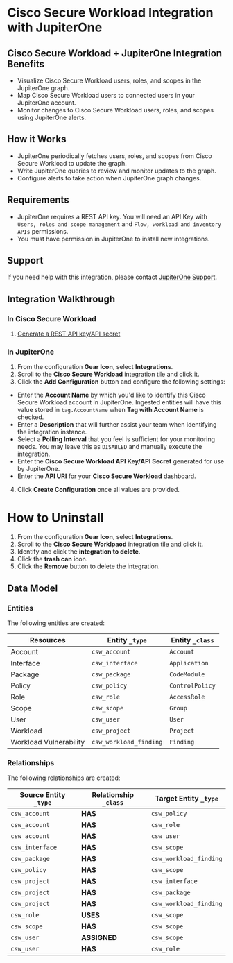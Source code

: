 # Cisco Secure Workload Integration with JupiterOne

## Cisco Secure Workload + JupiterOne Integration Benefits

- Visualize Cisco Secure Workload users, roles, and scopes in the JupiterOne
  graph.
- Map Cisco Secure Workload users to connected users in your JupiterOne account.
- Monitor changes to Cisco Secure Workload users, roles, and scopes using
  JupiterOne alerts.

## How it Works

- JupiterOne periodically fetches users, roles, and scopes from Cisco Secure
  Workload to update the graph.
- Write JupiterOne queries to review and monitor updates to the graph.
- Configure alerts to take action when JupiterOne graph changes.

## Requirements

- JupiterOne requires a REST API key. You will need an API Key with
  `Users, roles and scope management` and `Flow, workload and inventory APIs`
  permissions.
- You must have permission in JupiterOne to install new integrations.

## Support

If you need help with this integration, please contact
[JupiterOne Support](https://support.jupiterone.io).

## Integration Walkthrough

### In Cisco Secure Workload

1. [Generate a REST API key/API secret](https://www.cisco.com/c/en/us/td/docs/security/workload_security/secure_workload/openapi/csw_openapi_pointer.html)

### In JupiterOne

1. From the configuration **Gear Icon**, select **Integrations**.
2. Scroll to the **Cisco Secure Workload** integration tile and click it.
3. Click the **Add Configuration** button and configure the following settings:

- Enter the **Account Name** by which you'd like to identify this Cisco Secure
  Workload account in JupiterOne. Ingested entities will have this value stored
  in `tag.AccountName` when **Tag with Account Name** is checked.
- Enter a **Description** that will further assist your team when identifying
  the integration instance.
- Select a **Polling Interval** that you feel is sufficient for your monitoring
  needs. You may leave this as `DISABLED` and manually execute the integration.
- Enter the **Cisco Secure Workload API Key/API Secret** generated for use by
  JupiterOne.
- Enter the **API URI** for your **Cisco Secure Workload** dashboard.

4. Click **Create Configuration** once all values are provided.

# How to Uninstall

1. From the configuration **Gear Icon**, select **Integrations**.
2. Scroll to the **Cisco Secure Worklpaod** integration tile and click it.
3. Identify and click the **integration to delete**.
4. Click the **trash can** icon.
5. Click the **Remove** button to delete the integration.

<!-- {J1_DOCUMENTATION_MARKER_START} -->
<!--
********************************************************************************
NOTE: ALL OF THE FOLLOWING DOCUMENTATION IS GENERATED USING THE
"j1-integration document" COMMAND. DO NOT EDIT BY HAND! PLEASE SEE THE DEVELOPER
DOCUMENTATION FOR USAGE INFORMATION:

https://github.com/JupiterOne/sdk/blob/main/docs/integrations/development.md
********************************************************************************
-->

## Data Model

### Entities

The following entities are created:

| Resources              | Entity `_type`         | Entity `_class` |
| ---------------------- | ---------------------- | --------------- |
| Account                | `csw_account`          | `Account`       |
| Interface              | `csw_interface`        | `Application`   |
| Package                | `csw_package`          | `CodeModule`    |
| Policy                 | `csw_policy`           | `ControlPolicy` |
| Role                   | `csw_role`             | `AccessRole`    |
| Scope                  | `csw_scope`            | `Group`         |
| User                   | `csw_user`             | `User`          |
| Workload               | `csw_project`          | `Project`       |
| Workload Vulnerability | `csw_workload_finding` | `Finding`       |

### Relationships

The following relationships are created:

| Source Entity `_type` | Relationship `_class` | Target Entity `_type`  |
| --------------------- | --------------------- | ---------------------- |
| `csw_account`         | **HAS**               | `csw_policy`           |
| `csw_account`         | **HAS**               | `csw_role`             |
| `csw_account`         | **HAS**               | `csw_user`             |
| `csw_interface`       | **HAS**               | `csw_scope`            |
| `csw_package`         | **HAS**               | `csw_workload_finding` |
| `csw_policy`          | **HAS**               | `csw_scope`            |
| `csw_project`         | **HAS**               | `csw_interface`        |
| `csw_project`         | **HAS**               | `csw_package`          |
| `csw_project`         | **HAS**               | `csw_workload_finding` |
| `csw_role`            | **USES**              | `csw_scope`            |
| `csw_scope`           | **HAS**               | `csw_scope`            |
| `csw_user`            | **ASSIGNED**          | `csw_scope`            |
| `csw_user`            | **HAS**               | `csw_role`             |

<!--
********************************************************************************
END OF GENERATED DOCUMENTATION AFTER BELOW MARKER
********************************************************************************
-->
<!-- {J1_DOCUMENTATION_MARKER_END} -->
